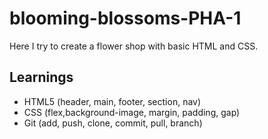 # blooming-blossoms-PHA-1


Here I try to create a flower shop with basic HTML and CSS.

## Learnings
 - HTML5 (header, main, footer, section, nav)
 - CSS (flex,background-image, margin, padding, gap)
 - Git (add, push, clone, commit, pull, branch)

